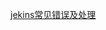 [jekins常见错误及处理](https://www.cnblogs.com/bubu99/articles/17923981.html#there-were-errors-checking-the-update-sites-unknownhostexception-updatesjenkinsio)
